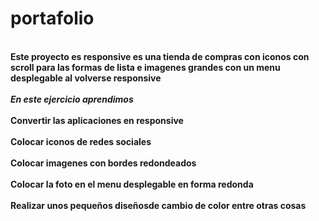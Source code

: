 # portafolio
<br/>**Este proyecto es responsive es una tienda de compras  con iconos con scroll para las formas de lista e imagenes grandes con un menu desplegable al volverse responsive**</br>
<br/>***En este ejercicio aprendimos***</br>
<br/>**Convertir las aplicaciones en responsive**</br>
<br/>**Colocar iconos de redes sociales**</br>
<br/>**Colocar imagenes con bordes redondeados**</br>
<br>**Colocar la foto en el menu desplegable en forma redonda**</br>
<br/>**Realizar unos pequeños diseñosde cambio de color entre otras cosas**</br>

